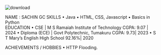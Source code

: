 
  ![download](https://github.com/user-attachments/assets/3cf64941-e3e9-43b6-8043-199ab98a5671)

  NAME : SACHIN GC
  SKILLS
    • Java
    • HTML, CSS, Javascript
    • Basics in Python  
EDUCATION
    • CSE | M S Ramaiah Institute of Technology	                                 CGPA:  9.07 | 2024
    • Diploma (ECE) | Govt Polytechnic, Tumakuru                                  CGPA:  9.73| 2023
    • S T Mary’s English High School                                               92.16%| 2020    


ACHIEVEMENTS / HOBBIES
    • HTTP Flooding.
